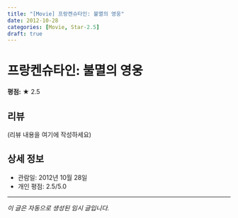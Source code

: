 ```yaml
---
title: "[Movie] 프랑켄슈타인: 불멸의 영웅"
date: 2012-10-28
categories: [Movie, Star-2.5]
draft: true
---
```


# 프랑켄슈타인: 불멸의 영웅

**평점:** ★ 2.5

## 리뷰

(리뷰 내용을 여기에 작성하세요)

## 상세 정보

- 관람일: 2012년 10월 28일
- 개인 평점: 2.5/5.0

---

*이 글은 자동으로 생성된 임시 글입니다.*
